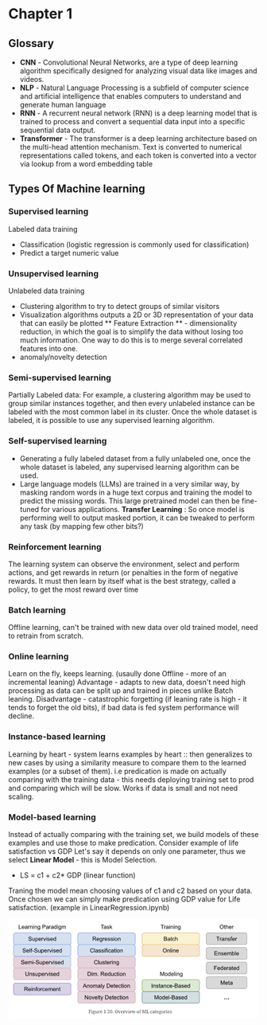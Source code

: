 
# Chapter 1 

## Glossary

- **CNN** - Convolutional Neural Networks, are a type of deep learning algorithm specifically designed for analyzing visual data like images and videos.
- **NLP** - Natural Language Processing is a subfield of computer science and artificial intelligence that enables computers to understand and generate human language
- **RNN** - A recurrent neural network (RNN) is a deep learning model that is trained to process and convert a sequential data input into a specific sequential data output.
- **Transformer** - The transformer is a deep learning architecture based on the multi-head attention mechanism. Text is converted to numerical representations called tokens, and each token is converted into a vector via lookup from a word embedding table

## Types Of Machine learning

### Supervised learning

Labeled data training
- Classification (logistic regression is commonly used for classification)
- Predict a target numeric value

### Unsupervised learning

Unlabeled data training
- Clustering algorithm to try to detect groups of similar visitors
- Visualization algorithms outputs a 2D or 3D representation of your data that can easily be plotted
** Feature Extraction ** - dimensionality reduction, in which the goal is to simplify the data without losing too much information. One way to do this is to merge several correlated features into one. 
- anomaly/novelty detection

### Semi-supervised learning

Partially Labeled data: For example, a clustering algorithm may be used to group similar instances together, and then every unlabeled instance can be labeled with the most common label in its cluster. Once the whole dataset is labeled, it is possible to use any supervised learning algorithm.

### Self-supervised learning

- Generating a fully labeled dataset from a fully unlabeled one, once the whole dataset is labeled, any supervised learning algorithm can be used.
- Large language models (LLMs) are trained in a very similar way, by masking random words in a huge text corpus and training the model to predict the missing words. This large pretrained model can then be fine-tuned for various applications.
**Transfer Learning** : So once model is performing well to output masked portion, it can be tweaked to perform any task (by mapping few other bits?)

### Reinforcement learning

The learning system can observe the environment, select and perform actions, and get rewards in return (or penalties in the form of negative rewards. It must then learn by itself what is the best strategy, called a policy, to get the most reward over time

### Batch learning

Offline learning, can't be trained with new data over old trained model, need to retrain from scratch. 

### Online learning

Learn on the fly, keeps learning. (usaully done Offline - more of an incremental leaning)
Advantage - adapts to new data, doesn't need high processing as data can be split up and trained in pieces unlike Batch leaning. 
Disadvantage - catastrophic forgetting (if leaning rate is high - it tends to forget the old bits), if bad data is fed system performance will decline. 

### Instance-based learning

Learning by heart - system learns examples by heart :: then generalizes to new cases by using a similarity measure to compare them to the learned examples (or a subset of them).
i.e predication is made on actually comparing with the training data - this needs deploying training set to prod and comparing which will be slow. 
Works if data is small and not need scaling. 

### Model-based learning

Instead of actually comparing with the training set, we build models of these examples and use those to make predication. 
Consider example of life satisfaction vs GDP
Let's say it depends on only one parameter, thus we select **Linear Model** - this is Model Selection.
- LS = c1 + c2* GDP  (linear function)

Traning the model mean choosing values of c1 and c2 based on your data. 
Once chosen we can simply make predication using GDP value for Life satisfaction.  (example in LinearRegression.ipynb)

![Alt text](../images/MLCategories.png "ML Categories")